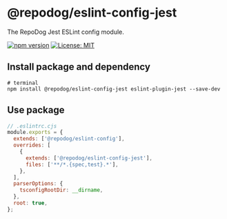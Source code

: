 # @repodog/eslint-config-jest

The RepoDog Jest ESLint config module.

[![npm version](https://badge.fury.io/js/%40repodog%2Feslint-config-jest.svg)](https://badge.fury.io/js/%40repodog%2Feslint-config-jest)
[![License: MIT](https://img.shields.io/badge/License-MIT-yellow.svg)](LICENSE)

## Install package and dependency

```shell
# terminal
npm install @repodog/eslint-config-jest eslint-plugin-jest --save-dev
```

## Use package

```javascript
// .eslintrc.cjs
module.exports = {
  extends: ['@repodog/eslint-config'],
  overrides: [
    {
      extends: ['@repodog/eslint-config-jest'],
      files: ['**/*.{spec,test}.*'],
    },
  ],
  parserOptions: {
    tsconfigRootDir: __dirname,
  },
  root: true,
};
```
